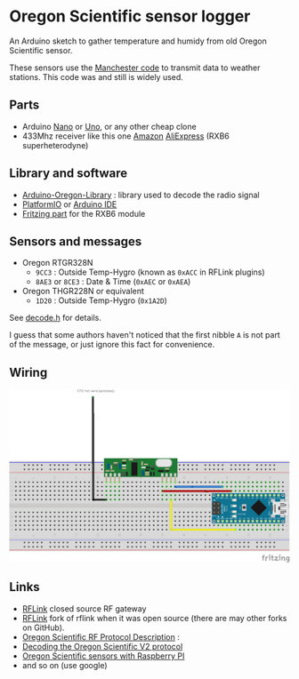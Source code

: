 # Oregon Scientific sensor logger

An Arduino sketch to gather temperature and humidy from old Oregon Scientific sensor.

These sensors use the [Manchester code](https://en.wikipedia.org/wiki/Manchester_code) to transmit data to weather stations. This code was and still is widely used.

## Parts
- Arduino [Nano](https://store.arduino.cc/arduino-nano) or [Uno](https://store.arduino.cc/arduino-uno-rev3), or any other cheap clone
- 433Mhz receiver like this one [Amazon](https://www.amazon.fr/WINGONEER-433Mhz-Superheterodyne-récepteur-Arduino/dp/B06XHJMC82) [AliExpress](https://fr.aliexpress.com/item/NEW-RXB6-433Mhz-Superheterodyne-Wireless-Receiver-Module-for-Arduino-ARM-AVR/32808930551.html) (RXB6 superheterodyne)

## Library and software
- [Arduino-Oregon-Library](https://github.com/Mickaelh51/Arduino-Oregon-Library) : library used to decode the radio signal
- [PlatformIO](https://platformio.org) or [Arduino IDE](https://www.arduino.cc/en/main/software)
- [Fritzing part](http://forum.fritzing.org/t/diode-keine-led-bauform-0805-gesucht/2216/34) for the RXB6 module

## Sensors and messages

 * Oregon RTGR328N
    - `9CC3` : Outside Temp-Hygro (known as `0xACC` in RFLink plugins)
    - `8AE3` or `8CE3` : Date & Time  (`0xAEC` or `0xAEA`)
 * Oregon THGR228N or equivalent
    - `1D20` : Outside Temp-Hygro  (`0x1A2D`)

See [decode.h](include/decode.h) for details.

I guess that some authors haven't noticed that the first nibble `A` is not part of the message, or just ignore this fact for convenience.

## Wiring

![breadboard](oregon_bb.png)

## Links

* [RFLink](http://www.rflink.nl/blog2/) closed source RF gateway
* [RFLink](https://github.com/cwesystems/RFLink) fork of rflink when it was open source (there are may other forks on GitHub).
* [Oregon Scientific RF Protocol Description](http://wmrx00.sourceforge.net/Arduino/OregonScientific-RF-Protocols.pdf) :
* [Decoding the Oregon Scientific V2 protocol](https://jeelabs.net/projects/cafe/wiki/Decoding_the_Oregon_Scientific_V2_protocol)
* [Oregon Scientific sensors with Raspberry PI](https://www.disk91.com/2013/technology/hardware/oregon-scientific-sensors-with-raspberry-pi/)
* and so on (use google)
